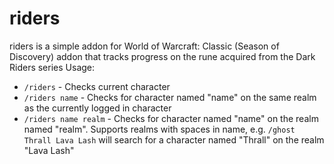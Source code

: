 # riders

riders is a simple addon for World of Warcraft: Classic (Season of Discovery) addon that tracks progress on the rune acquired from the Dark Riders series
Usage:

- `/riders` - Checks current character
- `/riders name` - Checks for character named "name" on the same realm as the currently logged in character
- `/riders name realm` - Checks for character named "name" on the realm named "realm". Supports realms with spaces in name, e.g. `/ghost Thrall Lava Lash` will search for a character named "Thrall" on the realm "Lava Lash"